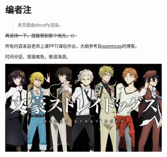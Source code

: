 # 编者注

> 本页面由docsify渲染。

~~再坚持一下，就能够到那个地方。（）~~

所有内容来自老师上课PPT/课后作业，大纲参考自[xqmmcqs](https://blog.xqmmcqs.com/)的博客。

时间仓促，错漏难免，敬请海涵。

![img](README.imgs/699783.jpg)




